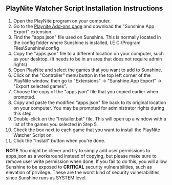 ## PlayNite Watcher Script Installation Instructions

1. Open the PlayNite program on your computer.
2. Go to the [Playnite Add-ons page](https://playnite.link/addons.html) and download the "Sunshine App Export" extension.
3. Find the "apps.json" file used on Sunshine. This is normally located in the config folder where Sunshine is installed, I.E C:\Program Files\Sunshine\config
4. Copy the "apps.json" file to a different location on your computer, such as your desktop. (It needs to be in an area that does not require admin rights)
5. Open PlayNite and select the games that you want to add to Sunshine.
6. Click on the "Controller" menu button in the top left corner of the PlayNite window, then go to "Extensions" -> "Sunshine App Export" -> "Export selected games".
7. Choose the copy of the "apps.json" file that you copied earlier when prompted. 
8. Copy and paste the modified "apps.json" file back to its original location on your computer. You may be prompted for administrator rights during this step.
9. Double-click on the "Installer.bat" file. This will open up a window with a list of the games you selected in Step 5.
10. Check the box next to each game that you want to install the PlayNite Watcher Script on.
11. Click the "Install" button when you're done.

**NOTE** You might be clever and try to simply add user permissions to apps.json as a workaround instead of copying, but please make sure to remove user write permission when done. If you fail to do this, you will allow Sunshine to be exposed to **CRITICAL** security vulnerabilities, such as elevation of privilege. These are the worst kind of security vulnerabilities, since Sunshine runs as SYSTEM level.